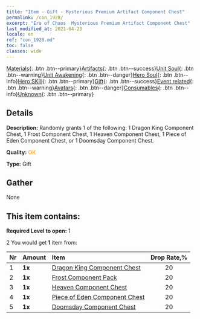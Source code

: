 ```yaml
---
title: "Item - Gift - Mysterious Premium Artifact Component Chest"
permalink: /con_1928/
excerpt: "Era of Chaos  Mysterious Premium Artifact Component Chest"
last_modified_at: 2021-04-23
locale: en
ref: "con_1928.md"
toc: false
classes: wide
---
```

 [Materials](/Items/){: .btn .btn--primary}[Artifacts](/Items/Artifacts/){: .btn .btn--success}[Unit Soul](/Items/UnitSoul/){: .btn .btn--warning}[Unit Awakening](/Items/UnitAwakening/){: .btn .btn--danger}[Hero Soul](/Items/HeroSoul/){: .btn .btn--info}[Hero SKill](/Items/HeroSkill/){: .btn .btn--primary}[Gift](/Items/Gift/){: .btn .btn--success}[Event related](/Items/Events/){: .btn .btn--warning}[Avatars](/Items/Avatars/){: .btn .btn--danger}[Consumables](/Items/Consumables/){: .btn .btn--info}[Unknown](/Items/Unknown/){: .btn .btn--primary}

## Details
 **Description:** Randomly grants 1 of the following: 1 Dragon King Component Chest, 1 Frost Component Chest, 1 Heaven Component Chest, 1 Piece of Eden Component Chest, or 1 Doomsday Component Chest.

 **Quality:** <span style="color: #FF8C00">OK</span>

 **Type:** Gift

## Gather

  None

## This item contains:

 **Required Level to open:** 1

 2 You would get **1** item  from:

  | Nr | Amount |     Item    | Drop Rate,% |
  |:---|:-------|:------------|:---------:|
  | 1 |  **1x** | [Dragon King Component Chest](/Items/con_1348/) | 20 | 
  | 2 |  **1x** | [Frost Component Pack](/Items/con_1352/) | 20 | 
  | 3 |  **1x** | [Heaven Component Chest](/Items/con_1354/) | 20 | 
  | 4 |  **1x** | [Piece of Eden Component Chest](/Items/con_1864/) | 20 | 
  | 5 |  **1x** | [Doomsday Component Chest](/Items/con_1360/) | 20 | 
